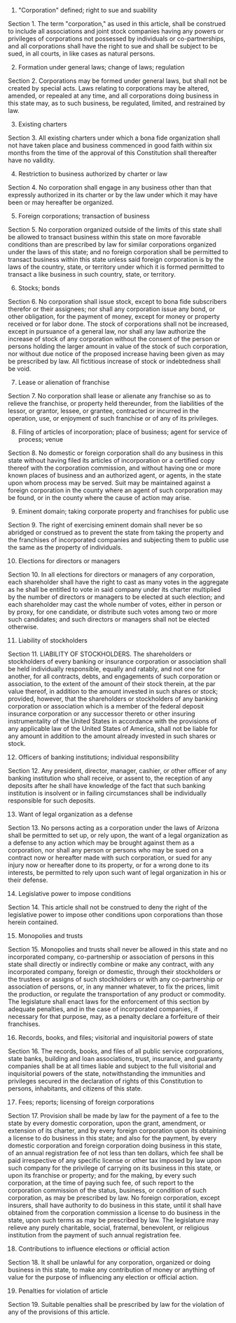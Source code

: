 1. "Corporation" defined; right to sue and suability

Section 1. The term "corporation," as used in this article,
shall be construed to include all associations and joint stock companies
having any powers or privileges of corporations not possessed by individuals
or co-partnerships, and all corporations shall have the right to sue and shall
be subject to be sued, in all courts, in like cases as natural persons.

2. Formation under general laws; change of laws;
   regulation

Section 2. Corporations may be formed under general laws, but
shall not be created by special acts. Laws relating to corporations may be
altered, amended, or repealed at any time, and all corporations doing business
in this state may, as to such business, be regulated, limited, and restrained
by law.

3. Existing charters

Section 3. All existing charters under which a bona fide
organization shall not have taken place and business commenced in good faith
within six months from the time of the approval of this Constitution shall
thereafter have no validity.

4. Restriction to business authorized by charter or
   law

Section 4. No corporation shall engage in any business other
than that expressly authorized in its charter or by the law under which it may
have been or may hereafter be organized.

5. Foreign corporations; transaction of business

Section 5. No corporation organized outside of the limits of
this state shall be allowed to transact business within this state on more
favorable conditions than are prescribed by law for similar corporations
organized under the laws of this state; and no foreign corporation shall be
permitted to transact business within this state unless said foreign
corporation is by the laws of the country, state, or territory under which it
is formed permitted to transact a like business in such country, state, or
territory.

6. Stocks; bonds

Section 6. No corporation shall issue stock, except to bona
fide subscribers therefor or their assignees; nor shall any corporation issue
any bond, or other obligation, for the payment of money, except for money or
property received or for labor done. The stock of corporations shall not be
increased, except in pursuance of a general law, nor shall any law authorize
the increase of stock of any corporation without the consent of the person or
persons holding the larger amount in value of the stock of such corporation,
nor without due notice of the proposed increase having been given as may be
prescribed by law. All fictitious increase of stock or indebtedness shall be
void.

7. Lease or alienation of franchise

Section 7. No corporation shall lease or alienate any franchise
so as to relieve the franchise, or property held thereunder, from the
liabilities of the lessor, or grantor, lessee, or grantee, contracted or
incurred in the operation, use, or enjoyment of such franchise or of any of
its privileges.

8. Filing of articles of incorporation; place of
   business; agent for service of process; venue

Section 8. No domestic or foreign corporation shall do any
business in this state without having filed its articles of incorporation or a
certified copy thereof with the corporation commission, and without having one
or more known places of business and an authorized agent, or agents, in the
state upon whom process may be served. Suit may be maintained against a
foreign corporation in the county where an agent of such corporation may be
found, or in the county where the cause of action may arise.

9. Eminent domain; taking corporate property and
   franchises for public use

Section 9. The right of exercising eminent domain shall never
be so abridged or construed as to prevent the state from taking the property
and the franchises of incorporated companies and subjecting them to public use
the same as the property of individuals.

10. Elections for directors or managers

Section 10. In all elections for directors or managers of any
corporation, each shareholder shall have the right to cast as many votes in
the aggregate as he shall be entitled to vote in said company under its
charter multiplied by the number of directors or managers to be elected at
such election; and each shareholder may cast the whole number of votes, either
in person or by proxy, for one candidate, or distribute such votes among two
or more such candidates; and such directors or managers shall not be elected
otherwise.

11. Liability of stockholders

Section 11. LIABILITY OF STOCKHOLDERS. The shareholders or
stockholders of every banking or insurance corporation or association shall be
held individually responsible, equally and ratably, and not one for another,
for all contracts, debts, and engagements of such corporation or association,
to the extent of the amount of their stock therein, at the par value thereof,
in addition to the amount invested in such shares or stock; provided, however,
that the shareholders or stockholders of any banking corporation or
association which is a member of the federal deposit insurance corporation or
any successor thereto or other insuring instrumentality of the United States
in accordance with the provisions of any applicable law of the United States
of America, shall not be liable for any amount in addition to the amount
already invested in such shares or stock.

12. Officers of banking institutions; individual
    responsibility

Section 12. Any president, director, manager, cashier, or other
officer of any banking institution who shall receive, or assent to, the
reception of any deposits after he shall have knowledge of the fact that such
banking institution is insolvent or in failing circumstances shall be
individually responsible for such deposits.

13. Want of legal organization as a defense

Section 13. No persons acting as a corporation under the laws
of Arizona shall be permitted to set up, or rely upon, the want of a legal
organization as a defense to any action which may be brought against them as a
corporation, nor shall any person or persons who may be sued on a contract now
or hereafter made with such corporation, or sued for any injury now or
hereafter done to its property, or for a wrong done to its interests, be
permitted to rely upon such want of legal organization in his or their
defense.

14. Legislative power to impose conditions

Section 14. This article shall not be construed to deny the
right of the legislative power to impose other conditions upon corporations
than those herein contained.

15. Monopolies and trusts

Section 15. Monopolies and trusts shall never be allowed in
this state and no incorporated company, co-partnership or association of
persons in this state shall directly or indirectly combine or make any
contract, with any incorporated company, foreign or domestic, through their
stockholders or the trustees or assigns of such stockholders or with any
co-partnership or association of persons, or, in any manner whatever, to fix
the prices, limit the production, or regulate the transportation of any
product or commodity. The legislature shall enact laws for the enforcement of
this section by adequate penalties, and in the case of incorporated companies,
if necessary for that purpose, may, as a penalty declare a forfeiture of their
franchises.

16. Records, books, and files; visitorial and
    inquisitorial powers of state

Section 16. The records, books, and files of all public service
corporations, state banks, building and loan associations, trust, insurance,
and guaranty companies shall be at all times liable and subject to the full
visitorial and inquisitorial powers of the state, notwithstanding the
immunities and privileges secured in the declaration of rights of this
Constitution to persons, inhabitants, and citizens of this state.

17. Fees; reports; licensing of foreign
    corporations

Section 17. Provision shall be made by law for the payment of a
fee to the state by every domestic corporation, upon the grant, amendment, or
extension of its charter, and by every foreign corporation upon its obtaining
a license to do business in this state; and also for the payment, by every
domestic corporation and foreign corporation doing business in this state, of
an annual registration fee of not less than ten dollars, which fee shall be
paid irrespective of any specific license or other tax imposed by law upon
such company for the privilege of carrying on its business in this state, or
upon its franchise or property; and for the making, by every such corporation,
at the time of paying such fee, of such report to the corporation commission
of the status, business, or condition of such corporation, as may be
prescribed by law. No foreign corporation, except insurers, shall have
authority to do business in this state, until it shall have obtained from the
corporation commission a license to do business in the state, upon such terms
as may be prescribed by law. The legislature may relieve any purely
charitable, social, fraternal, benevolent, or religious institution from the
payment of such annual registration fee.

18. Contributions to influence elections or
    official action

Section 18. It shall be unlawful for any corporation, organized
or doing business in this state, to make any contribution of money or anything
of value for the purpose of influencing any election or official action.

19. Penalties for violation of article

Section 19. Suitable penalties shall be prescribed by law for
the violation of any of the provisions of this article.
